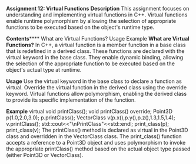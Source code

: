 **Assignment 12: Virtual Functions**
**Description**
This assignment focuses on understanding and implementing virtual functions in C++. Virtual functions enable runtime polymorphism by allowing the selection of appropriate functions to be executed based on the object's runtime type.

**Contents******
What are Virtual Functions?
Usage
Example
**What are Virtual Functions?**
In C++, a virtual function is a member function in a base class that is redefined in a derived class. These functions are declared with the virtual keyword in the base class. They enable dynamic binding, allowing the selection of the appropriate function to be executed based on the object's actual type at runtime.

**Usage**
Use the virtual keyword in the base class to declare a function as virtual.
Override the virtual function in the derived class using the override keyword.
Virtual functions allow polymorphism, enabling the derived class to provide its specific implementation of the function.

**Example**
virtual void printClass();
void printClass() override;
 Point3D p(1.0,2.0,3.0);
 p.printClass();
 VectorClass v(p.x(),p.y(),p.z(),1.3,1.5,1.4);
 v.printClass();
 std::cout<<"\nPrintClass"<<std::endl;
 print_class(p);
 print_class(v);
The printClass() method is declared as virtual in the Point3D class and overridden in the VectorClass class.
The print_class() function accepts a reference to a Point3D object and uses polymorphism to invoke the appropriate printClass() method based on the actual object type passed (either Point3D or VectorClass).
